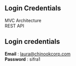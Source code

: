

## Login Credentials
MVC Architecture
<br/>
REST API
<br/>

## Login credentials
**Email** : laura@chinookcorp.com <br>
**Password** : sifra1
